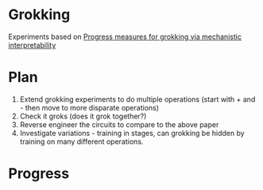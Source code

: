 # Grokking
Experiments based on [Progress measures for grokking via mechanistic interpretability](https://arxiv.org/abs/2301.05217)

# Plan

1. Extend grokking experiments to do multiple operations (start with + and - then move to more disparate operations)
2. Check it groks (does it grok together?)
3. Reverse engineer the circuits to compare to the above paper
4. Investigate variations - training in stages, can grokking be hidden by training on many different operations.

# Progress



